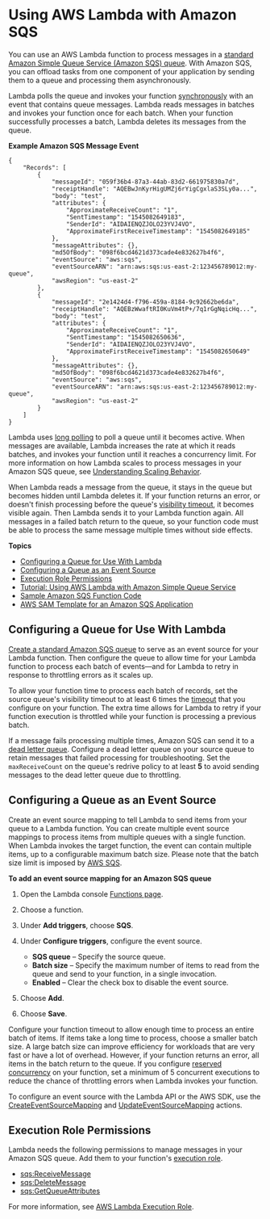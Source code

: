 # Using AWS Lambda with Amazon SQS<a name="with-sqs"></a>

You can use an AWS Lambda function to process messages in a [standard Amazon Simple Queue Service \(Amazon SQS\) queue](https://docs.aws.amazon.com/AWSSimpleQueueService/latest/SQSDeveloperGuide/standard-queues.html)\. With Amazon SQS, you can offload tasks from one component of your application by sending them to a queue and processing them asynchronously\.

Lambda polls the queue and invokes your function [synchronously](invocation-options.md) with an event that contains queue messages\. Lambda reads messages in batches and invokes your function once for each batch\. When your function successfully processes a batch, Lambda deletes its messages from the queue\.

**Example Amazon SQS Message Event**  

```
{
    "Records": [
        {
            "messageId": "059f36b4-87a3-44ab-83d2-661975830a7d",
            "receiptHandle": "AQEBwJnKyrHigUMZj6rYigCgxlaS3SLy0a...",
            "body": "test",
            "attributes": {
                "ApproximateReceiveCount": "1",
                "SentTimestamp": "1545082649183",
                "SenderId": "AIDAIENQZJOLO23YVJ4VO",
                "ApproximateFirstReceiveTimestamp": "1545082649185"
            },
            "messageAttributes": {},
            "md5OfBody": "098f6bcd4621d373cade4e832627b4f6",
            "eventSource": "aws:sqs",
            "eventSourceARN": "arn:aws:sqs:us-east-2:123456789012:my-queue",
            "awsRegion": "us-east-2"
        },
        {
            "messageId": "2e1424d4-f796-459a-8184-9c92662be6da",
            "receiptHandle": "AQEBzWwaftRI0KuVm4tP+/7q1rGgNqicHq...",
            "body": "test",
            "attributes": {
                "ApproximateReceiveCount": "1",
                "SentTimestamp": "1545082650636",
                "SenderId": "AIDAIENQZJOLO23YVJ4VO",
                "ApproximateFirstReceiveTimestamp": "1545082650649"
            },
            "messageAttributes": {},
            "md5OfBody": "098f6bcd4621d373cade4e832627b4f6",
            "eventSource": "aws:sqs",
            "eventSourceARN": "arn:aws:sqs:us-east-2:123456789012:my-queue",
            "awsRegion": "us-east-2"
        }
    ]
}
```

Lambda uses [long polling](https://docs.aws.amazon.com/AWSSimpleQueueService/latest/SQSDeveloperGuide/sqs-long-polling.html) to poll a queue until it becomes active\. When messages are available, Lambda increases the rate at which it reads batches, and invokes your function until it reaches a concurrency limit\. For more information on how Lambda scales to process messages in your Amazon SQS queue, see [Understanding Scaling Behavior](scaling.md)\.

When Lambda reads a message from the queue, it stays in the queue but becomes hidden until Lambda deletes it\. If your function returns an error, or doesn't finish processing before the queue's [visibility timeout](https://docs.aws.amazon.com/AWSSimpleQueueService/latest/SQSDeveloperGuide/sqs-visibility-timeout.html), it becomes visible again\. Then Lambda sends it to your Lambda function again\. All messages in a failed batch return to the queue, so your function code must be able to process the same message multiple times without side effects\.

**Topics**
+ [Configuring a Queue for Use With Lambda](#events-sqs-queueconfig)
+ [Configuring a Queue as an Event Source](#events-sqs-eventsource)
+ [Execution Role Permissions](#events-sqs-permissions)
+ [Tutorial: Using AWS Lambda with Amazon Simple Queue Service](with-sqs-example.md)
+ [Sample Amazon SQS Function Code](with-sqs-create-package.md)
+ [AWS SAM Template for an Amazon SQS Application](with-sqs-example-use-app-spec.md)

## Configuring a Queue for Use With Lambda<a name="events-sqs-queueconfig"></a>

[Create a standard Amazon SQS queue](https://docs.aws.amazon.com/AWSSimpleQueueService/latest/SQSDeveloperGuide/) to serve as an event source for your Lambda function\. Then configure the queue to allow time for your Lambda function to process each batch of events—and for Lambda to retry in response to throttling errors as it scales up\.

To allow your function time to process each batch of records, set the source queue's visibility timeout to at least 6 times the [timeout](resource-model.md) that you configure on your function\. The extra time allows for Lambda to retry if your function execution is throttled while your function is processing a previous batch\.

If a message fails processing multiple times, Amazon SQS can send it to a [dead letter queue](https://docs.aws.amazon.com/AWSSimpleQueueService/latest/SQSDeveloperGuide/sqs-dead-letter-queues.html)\. Configure a dead letter queue on your source queue to retain messages that failed processing for troubleshooting\. Set the `maxReceiveCount` on the queue's redrive policy to at least **5** to avoid sending messages to the dead letter queue due to throttling\.

## Configuring a Queue as an Event Source<a name="events-sqs-eventsource"></a>

Create an event source mapping to tell Lambda to send items from your queue to a Lambda function\. You can create multiple event source mappings to process items from multiple queues with a single function\. When Lambda invokes the target function, the event can contain multiple items, up to a configurable maximum batch size\. Please note that the batch size limit is imposed by [AWS SQS](https://docs.aws.amazon.com/AWSSimpleQueueService/latest/SQSDeveloperGuide/sqs-limits.html)\.

**To add an event source mapping for an Amazon SQS queue**

1. Open the Lambda console [Functions page](https://console.aws.amazon.com/lambda/home#/functions)\.

1. Choose a function\.

1. Under **Add triggers**, choose **SQS**\.

1. Under **Configure triggers**, configure the event source\.
   + **SQS queue** – Specify the source queue\.
   + **Batch size** – Specify the maximum number of items to read from the queue and send to your function, in a single invocation\.
   + **Enabled** – Clear the check box to disable the event source\.

1. Choose **Add**\.

1. Choose **Save**\.

Configure your function timeout to allow enough time to process an entire batch of items\. If items take a long time to process, choose a smaller batch size\. A large batch size can improve efficiency for workloads that are very fast or have a lot of overhead\. However, if your function returns an error, all items in the batch return to the queue\. If you configure [reserved concurrency](concurrent-executions.md#per-function-concurrency) on your function, set a minimum of 5 concurrent executions to reduce the chance of throttling errors when Lambda invokes your function\.

To configure an event source with the Lambda API or the AWS SDK, use the [CreateEventSourceMapping](API_CreateEventSourceMapping.md) and [UpdateEventSourceMapping](API_UpdateEventSourceMapping.md) actions\.

## Execution Role Permissions<a name="events-sqs-permissions"></a>

Lambda needs the following permissions to manage messages in your Amazon SQS queue\. Add them to your function's [execution role](lambda-intro-execution-role.md)\.
+ [sqs:ReceiveMessage](https://docs.aws.amazon.com/AWSSimpleQueueService/latest/APIReference/API_ReceiveMessage.html)
+ [sqs:DeleteMessage](https://docs.aws.amazon.com/AWSSimpleQueueService/latest/APIReference/API_DeleteMessage.html)
+ [sqs:GetQueueAttributes](https://docs.aws.amazon.com/AWSSimpleQueueService/latest/APIReference/API_GetQueueAttributes.html)

For more information, see [AWS Lambda Execution Role](lambda-intro-execution-role.md)\.
